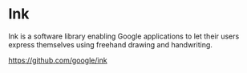 # Ink

Ink is a software library enabling Google applications to let their users
express themselves using freehand drawing and handwriting.

https://github.com/google/ink
